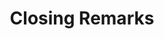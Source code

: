 ---
# Determines which item appears first on the schedule (lowest number (0) appears first)
sequence_id: 8

day: Wednesday, 12th

# Time of the event
time: 16:30 - 17:00

# Title of the event
title: "Closing Remarks"

# Speaker Info
speaker: Organizers
webpage: /organizers
# affil: Buzz University
# affil_link: https://buzz.edu
# affil2: Buzz University
# affil2_link: https://buzz.edu

# Image
img: ../organizers/priya.jpeg
img_link: /organizers
---